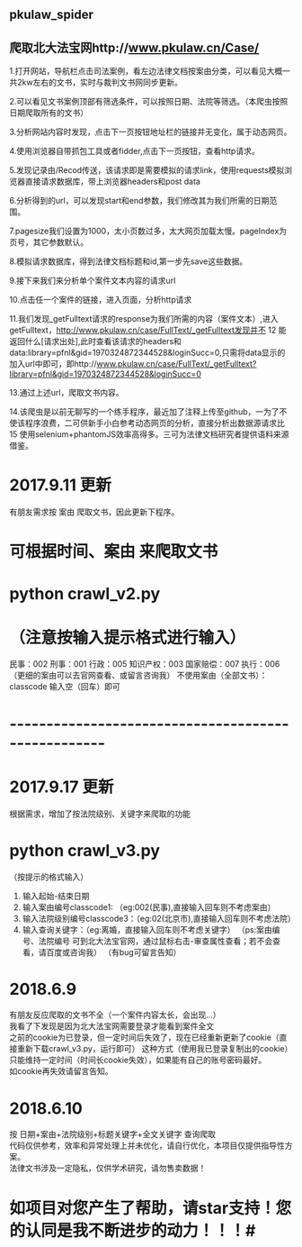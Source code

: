 ## pkulaw_spider
## 爬取北大法宝网http://www.pkulaw.cn/Case/

1.打开网站，导航栏点击司法案例，看左边法律文档按案由分类，可以看见大概一共2kw左右的文书，实时与裁判文书网同步更新。

2.可以看见文书案例顶部有筛选条件，可以按照日期、法院等筛选。（本爬虫按照日期爬取所有的文书）

3.分析网站内容时发现，点击下一页按钮地址栏的链接并无变化，属于动态网页。

4.使用浏览器自带抓包工具或者fidder,点击下一页按钮，查看http请求。

5.发现记录由/Recod传送，该请求即是需要模拟的请求link，使用requests模拟浏览器直接请求数据库，带上浏览器headers和post data

6.分析得到的url，可以发现start和end参数，我们修改其为我们所需的日期范围。

7.pagesize我们设置为1000，太小页数过多，太大网页加载太慢。pageIndex为页号，其它参数默认。

8.模拟请求数据库，得到法律文档标题和id,第一步先save这些数据。

9.接下来我们来分析单个案件文本内容的请求url

10.点击任一个案件的链接，进入页面，分析http请求

11.我们发现_getFulltext请求的response为我们所需的内容（案件文本）,进入getFulltext，http://www.pkulaw.cn/case/FullText/_getFulltext发现并不
12 能返回什么[请求出处],此时查看该请求的headers和data:library=pfnl&gid=1970324872344528&loginSucc=0,只需将data显示的加入url中即可，即http://www.pkulaw.cn/case/FullText/_getFulltext?library=pfnl&gid=1970324872344528&loginSucc=0

13.通过上述url，爬取文书内容。

14.该爬虫是以前无聊写的一个练手程序，最近加了注释上传至github，一为了不使该程序浪费，二可供新手小白参考动态网页的分析，直接分析出数据源请求比
15 使用selenium+phantomJS效率高得多。三可为法律文档研究者提供语料来源借鉴。


# 2017.9.11 更新 
有朋友需求按 案由 爬取文书，因此更新下程序。
# 可根据时间、案由 来爬取文书  
# python crawl_v2.py
# （注意按输入提示格式进行输入）
民事：002
刑事：001
行政：005
知识产权：003
国家赔偿：007
执行：006
（更细的案由可以去官网查看、或留言咨询我）
不使用案由（全部文书）：classcode 输入空（回车）即可

# ---------------------------------------------------
# 2017.9.17 更新
根据需求，增加了按法院级别、关键字来爬取的功能
# python crawl_v3.py
（按提示的格式输入）
1. 输入起始-结束日期 
2. 输入案由编号classcode1: （eg:002(民事),直接输入回车则不考虑案由）
3. 输入法院级别编号classcode3：（eg:02(北京市),直接输入回车则不考虑法院）
4. 输入查询关键字：（eg:离婚，直接输入回车则不考虑关键字）
（ps:案由编号、法院编号 可到北大法宝官网，通过鼠标右击-审查属性查看；若不会查看，请百度或咨询我）
（有bug可留言告知）

# 2018.6.9
有朋友反应爬取的文书不全（一个案件内容太长，会出现...）  
我看了下发现是因为北大法宝网需要登录才能看到案件全文  
之前的cookie为已登录，但一定时间后失效了，现在已经重新更新了cookie（直接重新下载crawl_v3.py，运行即可） 
这种方式（使用我已登录复制出的cookie）只能维持一定时间（时间长cookie失效），如果能有自己的账号密码最好。  
如cookie再失效请留言告知。

# 2018.6.10
按 日期+案由+法院级别+标题关键字+全文关键字 查询爬取  
代码仅供参考，效率和异常处理上并未优化，请自行优化，本项目仅提供指导性方案。  
法律文书涉及一定隐私，仅供学术研究，请勿售卖数据！

# 如项目对您产生了帮助，请star支持！您的认同是我不断进步的动力！！！#
